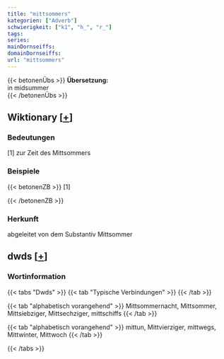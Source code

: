 ```yaml
---
title: "mittsommers"
kategorien: ["Adverb"]
schwierigkeit: ["k1", "h_", "r_"]
tags:
series:
mainDornseiffs:
domainDornseiffs:
url: "mittsommers"
---
```


{{< betonenÜbs >}}
**Übersetzung:**  
in midsummer  
{{< /betonenÜbs >}}

## Wiktionary [[+](https://de.wiktionary.org/wiki/mittsommers)]

### Bedeutungen
[1] zur Zeit des Mittsommers  

### Beispiele
{{< betonenZB >}}
[1]  

{{< /betonenZB >}}
### Herkunft
abgeleitet von dem Substantiv Mittsommer  



## dwds [[+](https://www.dwds.de/wb/mittsommers)]

### Wortinformation
{{< tabs "Dwds" >}}
{{< tab "Typische Verbindungen" >}}
{{< /tab >}}

{{< tab "alphabetisch vorangehend" >}}
Mittsommernacht, Mittsommer, Mittsiebziger, Mittsechziger, mittschiffs
{{< /tab >}}

{{< tab "alphabetisch vorangehend" >}}
mittun, Mittvierziger, mittwegs, Mittwinter, Mittwoch
{{< /tab >}}

{{< /tabs >}}

